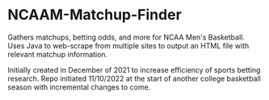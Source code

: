 # NCAAM-Matchup-Finder
Gathers matchups, betting odds, and more for NCAA Men's Basketball.  Uses Java to web-scrape from multiple sites to output an HTML file with
relevant matchup information.

Initially created in December of 2021 to increase efficiency of sports betting research.  Repo initiated 11/10/2022 at the start of
another college basketball season with incremental changes to come.
